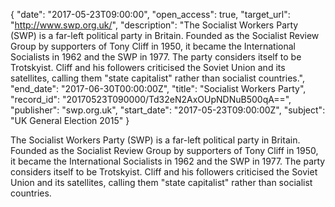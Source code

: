 {
  "date": "2017-05-23T09:00:00", 
  "open_access": true, 
  "target_url": "http://www.swp.org.uk/", 
  "description": "The Socialist Workers Party (SWP) is a far-left political party in Britain. Founded as the Socialist Review Group by supporters of Tony Cliff in 1950, it became the International Socialists in 1962 and the SWP in 1977. The party considers itself to be Trotskyist. Cliff and his followers criticised the Soviet Union and its satellites, calling them \"state capitalist\" rather than socialist countries.", 
  "end_date": "2017-06-30T00:00:00Z", 
  "title": "Socialist Workers Party", 
  "record_id": "20170523T090000/Td32eN2AxOUpNDNuB500qA==", 
  "publisher": "swp.org.uk", 
  "start_date": "2017-05-23T09:00:00Z", 
  "subject": "UK General Election 2015"
}

The Socialist Workers Party (SWP) is a far-left political party in Britain. Founded as the Socialist Review Group by supporters of Tony Cliff in 1950, it became the International Socialists in 1962 and the SWP in 1977. The party considers itself to be Trotskyist. Cliff and his followers criticised the Soviet Union and its satellites, calling them "state capitalist" rather than socialist countries.